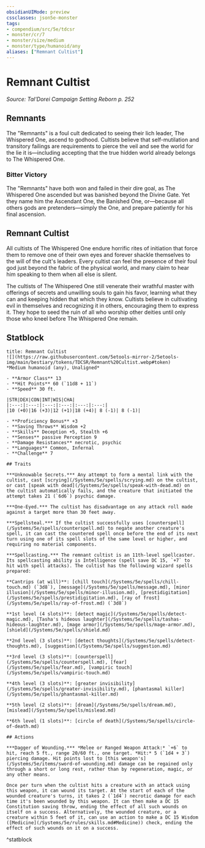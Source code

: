 ```yaml
---
obsidianUIMode: preview
cssclasses: json5e-monster
tags:
- compendium/src/5e/tdcsr
- monster/cr/7
- monster/size/medium
- monster/type/humanoid/any
aliases: ["Remnant Cultist"]
---
```

# Remnant Cultist
*Source: Tal'Dorei Campaign Setting Reborn p. 252*  

## Remnants

The "Remnants" is a foul cult dedicated to seeing their lich leader, The Whispered One, ascend to godhood. Cultists believe that self-mutilation and transitory failings are requirements to pierce the veil and see the world for the lie it is—including accepting that the true hidden world already belongs to The Whispered One.

### Bitter Victory

The "Remnants" have both won and failed in their dire goal, as The Whispered One ascended but was banished beyond the Divine Gate. Yet they name him the Ascendant One, the Banished One, or—because all others gods are pretenders—simply the One, and prepare patiently for his final ascension.

## Remnant Cultist

All cultists of The Whispered One endure horrific rites of initiation that force them to remove one of their own eyes and forever shackle themselves to the will of the cult's leaders. Every cultist can feel the presence of their foul god just beyond the fabric of the physical world, and many claim to hear him speaking to them when all else is silent.

The cultists of The Whispered One still venerate their wrathful master with offerings of secrets and unwilling souls to gain his favor, learning what they can and keeping hidden that which they know. Cultists believe in cultivating evil in themselves and recognizing it in others, encouraging them to express it. They hope to seed the ruin of all who worship other deities until only those who kneel before The Whispered One remain.

## Statblock

```ad-statblock
title: Remnant Cultist
![](https://raw.githubusercontent.com/5etools-mirror-2/5etools-img/main/bestiary/tokens/TDCSR/Remnant%20Cultist.webp#token)
*Medium humanoid (any), Unaligned*

- **Armor Class** 13
- **Hit Points** 60 (`11d8 + 11`)
- **Speed** 30 ft.

|STR|DEX|CON|INT|WIS|CHA|
|:---:|:---:|:---:|:---:|:---:|:---:|
|10 (+0)|16 (+3)|12 (+1)|18 (+4)| 8 (-1)| 8 (-1)|

- **Proficiency Bonus** +3
- **Saving Throws** Wisdom +2
- **Skills** Deception +5, Stealth +6
- **Senses** passive Perception 9
- **Damage Resistances** necrotic, psychic
- **Languages** Common, Infernal
- **Challenge** 7

## Traits

***Unknowable Secrets.*** Any attempt to form a mental link with the cultist, cast [scrying](/Systems/5e/spells/scrying.md) on the cultist, or cast [speak with dead](/Systems/5e/spells/speak-with-dead.md) on the cultist automatically fails, and the creature that initiated the attempt takes 21 (`6d6`) psychic damage.

***One-Eyed.*** The cultist has disadvantage on any attack roll made against a target more than 30 feet away.

***Spellsteal.*** If the cultist successfully uses [counterspell](/Systems/5e/spells/counterspell.md) to negate another creature's spell, it can cast the countered spell once before the end of its next turn using one of its spell slots of the same level or higher, and requiring no material components.

***Spellcasting.*** The remnant cultist is an 11th-level spellcaster. Its spellcasting ability is Intelligence (spell save DC 15, `+7` to hit with spell attacks). The cultist has the following wizard spells prepared:

**Cantrips (at will)**: [chill touch](/Systems/5e/spells/chill-touch.md) (`3d8`), [message](/Systems/5e/spells/message.md), [minor illusion](/Systems/5e/spells/minor-illusion.md), [prestidigitation](/Systems/5e/spells/prestidigitation.md), [ray of frost](/Systems/5e/spells/ray-of-frost.md) (`3d8`)

**1st level (4 slots)**: [detect magic](/Systems/5e/spells/detect-magic.md), [Tasha's hideous laughter](/Systems/5e/spells/tashas-hideous-laughter.md), [mage armor](/Systems/5e/spells/mage-armor.md), [shield](/Systems/5e/spells/shield.md)

**2nd level (3 slots)**: [detect thoughts](/Systems/5e/spells/detect-thoughts.md), [suggestion](/Systems/5e/spells/suggestion.md)

**3rd level (3 slots)**: [counterspell](/Systems/5e/spells/counterspell.md), [fear](/Systems/5e/spells/fear.md), [vampiric touch](/Systems/5e/spells/vampiric-touch.md)

**4th level (3 slots)**: [greater invisibility](/Systems/5e/spells/greater-invisibility.md), [phantasmal killer](/Systems/5e/spells/phantasmal-killer.md)

**5th level (2 slots)**: [dream](/Systems/5e/spells/dream.md), [mislead](/Systems/5e/spells/mislead.md)

**6th level (1 slots)**: [circle of death](/Systems/5e/spells/circle-of-death.md)

## Actions

***Dagger of Wounding.*** *Melee or Ranged Weapon Attack:* `+6` to hit, reach 5 ft., range 20/60 ft., one target. *Hit:* 5 (`1d4 + 3`) piercing damage. Hit points lost to [this weapon's](/Systems/5e/items/sword-of-wounding.md) damage can be regained only through a short or long rest, rather than by regeneration, magic, or any other means.

Once per turn when the cultist hits a creature with an attack using this weapon, it can wound its target. At the start of each of the wounded creature's turns, it takes 2 (`1d4`) necrotic damage for each time it's been wounded by this weapon. It can then make a DC 15 Constitution saving throw, ending the effect of all such wounds on itself on a success. Alternatively, the wounded creature, or a creature within 5 feet of it, can use an action to make a DC 15 Wisdom ([Medicine](/Systems/5e/rules/skills.md#Medicine)) check, ending the effect of such wounds on it on a success.
```
^statblock